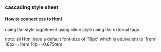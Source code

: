 ### cascading style sheet
#### How to connect css to Html
using the style tag/elment
using inline style
using the external tags

note: all Html have a default font-size of '16px' which is equivalent to '1rem'
16px==1rem
14p==0.875rem
